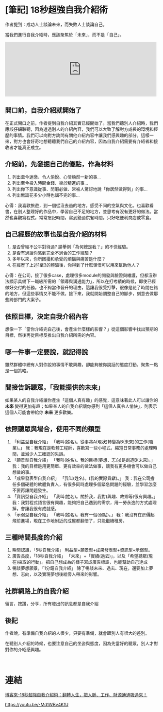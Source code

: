 # [筆記] 18秒超強自我介紹術



作者提到：成功人士談論未來，而失敗人士談論自己。

當我們進行自我介紹時，應該聚焦於「未來」，而不是「自己」。

<!--more-->
<iframe src="https://open.firstory.me/embed/story/cljlhylu602f101xn1siq7f53" height="180" width="99%" frameborder="0" scrolling="no"></iframe>

## 開口前，自我介紹就開始了

在正式開口之前，作者提到自我介紹其實已經開始了。當我們聽別人介紹時，我們應該仔細聆聽，因為透過別人的介紹內容，我們可以大致了解對方成長的環境和經歷的事情。我們可以向對方詢問有關他介紹內容中讓我們感興趣的部分。這樣一來，對方也會好奇地想聽聽我們自己的介紹內容，因為自我介紹需要有介紹者和接收者才能真正成立。

## 介紹前，先發掘自己的優點，作為材料

1. 列出至今迷戀、令人愉悅、心情煥然一新的事...
2. 列出至今投入時間金錢、樂於精進的事...
3. 列出你下意識從事、閒暇必做、常被人驚訝地說「你居然做得到」的事...
4. 列出無論花多少小時也講不完的事...

心得：我喜歡旅遊，到一個從沒去過的地方，感受不同的空氣與文化。也喜歡看書，在別人整理好的作品中，學習自己不足的地方，並思考有沒有更好的做法。當然也喜觀寫程式，常常忘記時間，寫到錯過供餐時間，只好吃便利商店或零食。

## 自己經歷的故事也是自我介紹的材料

1. 是否曾經不公平對待過? 請舉例「為何總是我？」的不快經驗。
2. 是否有過讓你感到完全不適合的工作經驗？
3. 多年以來，你所困擾和承受的煩惱與痛苦是什麼？
4. 在經歷了上述1至3的體驗後，你得到了什麼領悟可以用來幫助他人？

心得：在公司，接了很多case，處理很多module的開發與驗證與維護，但都沒辦法顯示具備下一職級所需的「領導與溝通能力」，所以在打考績的時候，即使已經做好交付的任務，也不夠當作晉升的理由，這讓我很受打擊，很像是花了時間在錯的地方，但這些事情又不能不做。接下來，我就開始調整自己的腳步，刻意去做那些跨部門的大案子。

## 依照目標，決定自我介紹內容

想像一下「當你介紹完自己後，會產生什麼樣的影響？」從這個影響中找出預期的目標，然後再從目標反推出自我介紹所需的內容。

## 哪一件事一定要說，就記得說

雖然群體中總有人對你說的事情不敢興趣，卻能夠被你說話的態度打動。聚焦一點是一個策略。

## 間接告訴聽眾，「我能提供的未來」

如果某人的自我介紹讓你產生「這個人真有趣」的感覺，這意味著此人可以讓你的 **未來** 變得更加有趣；如果某人的自我介紹讓你感到「這個人真令人愉快」，則表示這個人可能會帶給你 **未來** 更多歡樂。

## 依照聽眾與場合，使用不同的類型

1. 「利益型自我介紹」
   「我叫(姓名)。從事將A(現狀)轉變為B(未來)的工作(職業)。」
   我：我現在是軟體工程師，喜歡寫一些小程式，縮短日常事務的處理時間，並減少人工確認的失誤。
2. 「願景型自我介紹」
   「我叫(姓名)。我的目標(夢想、志向)是創造B(未來)。」
   我：我的目標是用更簡單、更有效率的做法做事，讓我有更多機會可以做自己想做的事。
3. 「成果發表型自我介紹」
   「我叫(姓名)。(我的實際貢獻)。」
   我：我在公司擔任多個硬體的軟體負責人，有很多同時處理多個緊急問題的經驗，並學習怎麼不要再讓問題發生。
4. 「資訊型自我介紹」
   「我叫(姓名)。關於我，我對(興趣、故鄉等)很有興趣。」
   我：我對程式語言很有興趣，能夠把自己遇到的需求，用一勞永逸的方式處理掉，會讓我很有成就感。
5. 「示弱型自我介紹」
   「我叫(姓名)。我有一個(弱點)。」
   我：我沒有在房價起飛前進場，現在工作地附近的成屋都翻倍了，只能繼續租房。

## 三種時間長度的介紹

1. 瞬間認識，「5秒自我介紹」
   利益型+願景型+成果發表型+資訊型+示弱型。
2. 廣告長度，「18秒自我介紹」
   「未來」+「實績(過去)」，以及「希望聽眾(現在)採取的行動」。把自己想成為的樣子寫成廣告標語，也能幫助自己達成
3. 暢談夢想願景，「1分鐘自我介紹」
   除了暢談未來、過去、現在，還要加上夢想、志向，以及實現夢想後給旁人帶來的影響。

## 社群網路上的自我介紹

留言，按讚，分享，所有發出的訊息都是自我介紹

## 後記

作者說，有準備自我介紹的人很少，只要有準備，就會跟別人有很大的差別。

在聽別人介紹的時候，也要注意自己的坐姿與態度，因為先當好的聽眾，別人才對對你的介紹感興趣。

‌

# 連結

[博客來-18秒超強自我介紹術：翻轉人生，把人脈、工作、財源通通吸過來！](https://www.books.com.tw/products/0010915440 "‌")

https://youtu.be/-Md1WBv4KfU
